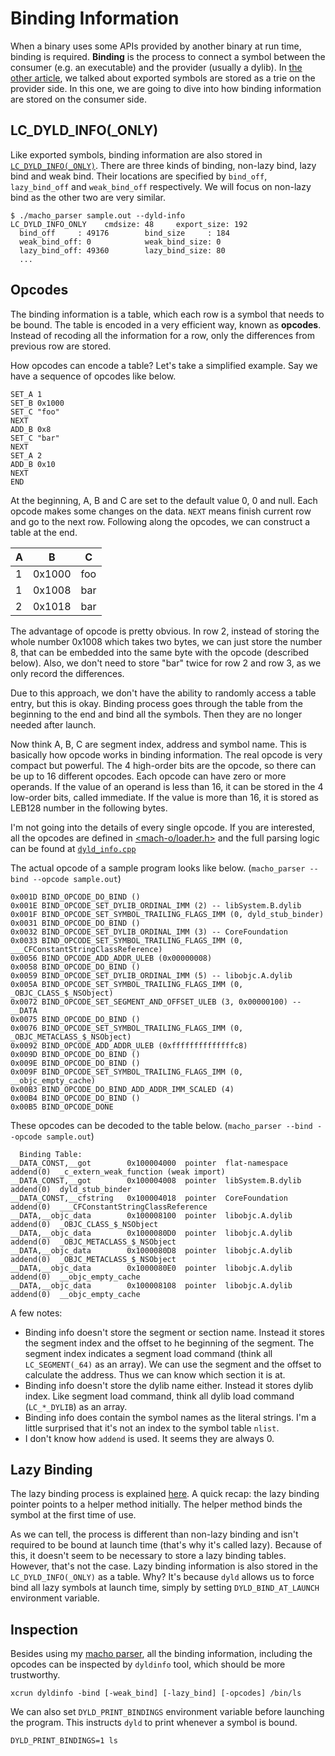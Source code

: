 # Binding Information
When a binary uses some APIs provided by another binary at run time, binding is required. **Binding** is the process to connect a symbol between the consumer (e.g. an executable) and the provider (usually a dylib). In [the other article](../../exported_symbol/README.md), we talked about exported symbols are stored as a trie on the provider side. In this one, we are going to dive into how binding information are stored on the consumer side.

## LC_DYLD_INFO(_ONLY)
Like exported symbols, binding information are also stored in [`LC_DYLD_INFO(_ONLY)`](../../macho_parser/docs/LC_DYLD_INFO.md). There are three kinds of binding, non-lazy bind, lazy bind and weak bind. Their locations are specified by `bind_off`, `lazy_bind_off` and `weak_bind_off` respectively. We will focus on non-lazy bind as the other two are very similar.
```
$ ./macho_parser sample.out --dyld-info
LC_DYLD_INFO_ONLY    cmdsize: 48     export_size: 192
  bind_off     : 49176        bind_size     : 184
  weak_bind_off: 0            weak_bind_size: 0
  lazy_bind_off: 49360        lazy_bind_size: 80
  ...
```

## Opcodes
The binding information is a table, which each row is a symbol that needs to be bound. The table is encoded in a very efficient way, known as **opcodes**. Instead of recoding all the information for a row, only the differences from previous row are stored.

How opcodes can encode a table? Let's take a simplified example. Say we have a sequence of opcodes like below.

```
SET_A 1
SET_B 0x1000
SET_C "foo"
NEXT
ADD_B 0x8
SET_C "bar"
NEXT
SET_A 2
ADD_B 0x10
NEXT
END
```

At the beginning, A, B and C are set to the default value 0, 0 and null. Each opcode makes some changes on the data. `NEXT` means finish current row and go to the next row. Following along the opcodes, we can construct a table at the end.

|A|B|C|
|-|-|-|
|1|0x1000|foo|
|1|0x1008|bar|
|2|0x1018|bar|

The advantage of opcode is pretty obvious. In row 2, instead of storing the whole number 0x1008 which takes two bytes, we can just store the number 8, that can be embedded into the same byte with the opcode (described below). Also, we don't need to store "bar" twice for row 2 and row 3, as we only record the differences.

Due to this approach, we don't have the ability to randomly access a table entry, but this is okay. Binding process goes through the table from the beginning to the end and bind all the symbols. Then they are no longer needed after launch.

Now think A, B, C are segment index, address and symbol name. This is basically how opcode works in binding information. The real opcode is very compact but powerful. The 4 high-order bits are the opcode, so there can be up to 16 different opcodes. Each opcode can have zero or more operands. If the value of an operand is less than 16, it can be stored in the 4 low-order bits, called immediate. If the value is more than 16, it is stored as LEB128 number in the following bytes.

I'm not going into the details of every single opcode. If you are interested, all the opcodes are defined in [<mach-o/loader.h>](https://github.com/qyang-nj/llios/blob/e9f09d171b3845a04b081957d43d8f3b1a4917b6/apple_open_source/xnu/EXTERNAL_HEADERS/mach-o/loader.h#L1423-L1455) and the full parsing logic can be found at [`dyld_info.cpp`](../../macho_parser/sources/dyld_info.cpp)

The actual opcode of a sample program looks like below. (`macho_parser --bind --opcode sample.out`)
```
0x001D BIND_OPCODE_DO_BIND ()
0x001E BIND_OPCODE_SET_DYLIB_ORDINAL_IMM (2) -- libSystem.B.dylib
0x001F BIND_OPCODE_SET_SYMBOL_TRAILING_FLAGS_IMM (0, dyld_stub_binder)
0x0031 BIND_OPCODE_DO_BIND ()
0x0032 BIND_OPCODE_SET_DYLIB_ORDINAL_IMM (3) -- CoreFoundation
0x0033 BIND_OPCODE_SET_SYMBOL_TRAILING_FLAGS_IMM (0, ___CFConstantStringClassReference)
0x0056 BIND_OPCODE_ADD_ADDR_ULEB (0x00000008)
0x0058 BIND_OPCODE_DO_BIND ()
0x0059 BIND_OPCODE_SET_DYLIB_ORDINAL_IMM (5) -- libobjc.A.dylib
0x005A BIND_OPCODE_SET_SYMBOL_TRAILING_FLAGS_IMM (0, _OBJC_CLASS_$_NSObject)
0x0072 BIND_OPCODE_SET_SEGMENT_AND_OFFSET_ULEB (3, 0x00000100) -- __DATA
0x0075 BIND_OPCODE_DO_BIND ()
0x0076 BIND_OPCODE_SET_SYMBOL_TRAILING_FLAGS_IMM (0, _OBJC_METACLASS_$_NSObject)
0x0092 BIND_OPCODE_ADD_ADDR_ULEB (0xffffffffffffffc8)
0x009D BIND_OPCODE_DO_BIND ()
0x009E BIND_OPCODE_DO_BIND ()
0x009F BIND_OPCODE_SET_SYMBOL_TRAILING_FLAGS_IMM (0, __objc_empty_cache)
0x00B3 BIND_OPCODE_DO_BIND_ADD_ADDR_IMM_SCALED (4)
0x00B4 BIND_OPCODE_DO_BIND ()
0x00B5 BIND_OPCODE_DONE
```

These opcodes can be decoded to the table below. (`macho_parser --bind --opcode sample.out`)
```
  Binding Table:
__DATA_CONST,__got        0x100004000  pointer  flat-namespace        addend(0)  _c_extern_weak_function (weak import)
__DATA_CONST,__got        0x100004008  pointer  libSystem.B.dylib     addend(0)  dyld_stub_binder
__DATA_CONST,__cfstring   0x100004018  pointer  CoreFoundation        addend(0)  ___CFConstantStringClassReference
__DATA,__objc_data        0x100008100  pointer  libobjc.A.dylib       addend(0)  _OBJC_CLASS_$_NSObject
__DATA,__objc_data        0x1000080D0  pointer  libobjc.A.dylib       addend(0)  _OBJC_METACLASS_$_NSObject
__DATA,__objc_data        0x1000080D8  pointer  libobjc.A.dylib       addend(0)  _OBJC_METACLASS_$_NSObject
__DATA,__objc_data        0x1000080E0  pointer  libobjc.A.dylib       addend(0)  __objc_empty_cache
__DATA,__objc_data        0x100008108  pointer  libobjc.A.dylib       addend(0)  __objc_empty_cache
```

A few notes:
* Binding info doesn't store the segment or section name. Instead it stores the segment index and the offset to he beginning of the segment. The segment index indicates a segment load command (think all `LC_SEGMENT(_64)` as an array). We can use the segment and the offset to calculate the address. Thus we can know which section it is at.
* Binding info doesn't store the dylib name either. Instead it stores dylib index. Like segment load command, think all dylib load command (`LC_*_DYLIB`) as an array.
* Binding info does contain the symbol names as the literal strings. I'm a little surprised that it's not an index to the symbol table `nlist`.
* I don't know how `addend` is used. It seems they are always 0.


## Lazy Binding
The lazy binding process is explained [here](../../dynamic_linking/README.md#lazy-binding). A quick recap: the lazy binding pointer points to a helper method initially. The helper method binds the symbol at the first time of use.

As we can tell, the process is different than non-lazy binding and isn't required to be bound at launch time (that's why it's called lazy). Because of this, it doesn't seem to be necessary to store a lazy binding tables. However, that's not the case. Lazy binding information is also stored in the `LC_DYLD_INFO(_ONLY)` as a table. Why? It's because `dyld` allows us to force bind all lazy symbols at launch time, simply by setting `DYLD_BIND_AT_LAUNCH` environment variable.

## Inspection
Besides using my [macho parser](../../macho_parser), all the binding information, including the opcodes can be inspected by `dyldinfo` tool, which should be more trustworthy.
```
xcrun dyldinfo -bind [-weak_bind] [-lazy_bind] [-opcodes] /bin/ls
```

We can also set `DYLD_PRINT_BINDINGS` environment variable before launching the program. This instructs `dyld` to print whenever a symbol is bound.
```
DYLD_PRINT_BINDINGS=1 ls
```

